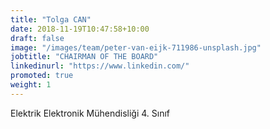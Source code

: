 ```yaml
---
title: "Tolga CAN"
date: 2018-11-19T10:47:58+10:00
draft: false
image: "/images/team/peter-van-eijk-711986-unsplash.jpg"
jobtitle: "CHAIRMAN OF THE BOARD"
linkedinurl: "https://www.linkedin.com/"
promoted: true
weight: 1
---
```


Elektrik Elektronik Mühendisliği 4. Sınıf

